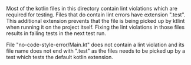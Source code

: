 Most of the kotlin files in this directory contain lint violations which are required for testing. Files that do contain lint errors have extension ".test". This additional extension prevents that the file is being picked up by ktlint when running it on the project itself. Fixing the lint violations in those files results in failing tests in the next test run.

File "no-code-style-error/Main.kt" does not contain a lint violation and its file name does not end with ".test" as the files needs to be picked up by a test which tests the default kotlin extension.
